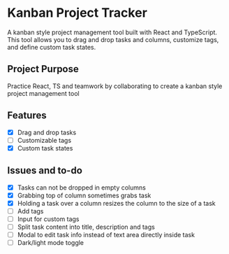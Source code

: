 # Kanban Project Tracker

A kanban style project management tool built with React and TypeScript. This tool allows you to drag and drop tasks and columns, customize tags, and define custom task states.

## Project Purpose

Practice React, TS and teamwork by collaborating to create a kanban style project management tool

## Features

- [x] Drag and drop tasks
- [ ] Customizable tags
- [x] Custom task states

## Issues and to-do

- [x] Tasks can not be dropped in empty columns
- [x] Grabbing top of column sometimes grabs task
- [x] Holding a task over a column resizes the column to the size of a task
- [ ] Add tags
- [ ] Input for custom tags
- [ ] Split task content into title, description and tags
- [ ] Modal to edit task info instead of text area directly inside task
- [ ] Dark/light mode toggle